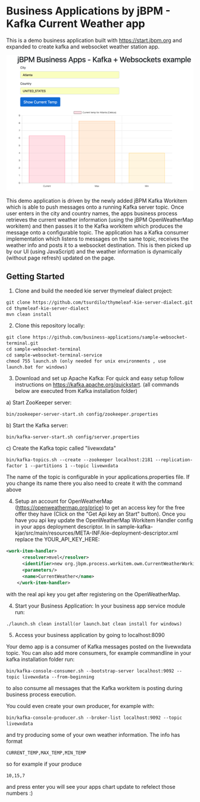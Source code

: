 # Business Applications by jBPM - Kafka Current Weather app

This is a demo business application built with https://start.jbpm.org and expanded
to create kafka and websocket weather station app. 

![Sample of demo](img/kafka-demo-main.png?raw=true)


This demo application is driven by the newly added jBPM Kafka Workitem which is able to push messages
onto a running Kafka server topic. Once user enters in the city and country names, the apps
business process retrieves the current weather information (using the jBPM OpenWeatherMap workitem)
and then passes it to the Kafka workitem which produces the message onto a configurable topic. 
The application has a Kafka consumer implementation which listens to messages on the same topic,
receives the weather info and posts it to a websocket destination. This is then 
picked up by our UI (using JavaScript) and the weather information is dynamically (without page refresh)
updated on the page. 

## Getting Started 
1. Clone and build the needed kie server thymeleaf dialect project:
```
git clone https://github.com/tsurdilo/thymeleaf-kie-server-dialect.git
cd thymeleaf-kie-server-dialect
mvn clean install
```
2. Clone this repository locally:

```
git clone https://github.com/business-applications/sample-websocket-terminal.git
cd sample-websocket-terminal
cd sample-websocket-terminal-service
chmod 755 launch.sh (only needed for unix environments , use launch.bat for windows)
```

3. Download and set up Apache Kafka:
For quick and easy setup follow instructions on https://kafka.apache.org/quickstart.
(all commands below are executed from Kafka installation folder)

a) Start ZooKeeper server:
```
bin/zookeeper-server-start.sh config/zookeeper.properties
```
b) Start the Kafka server:
```
bin/kafka-server-start.sh config/server.properties
```

c) Create the Kafka topic called "livewxdata"
```
bin/kafka-topics.sh --create --zookeeper localhost:2181 --replication-factor 1 --partitions 1 --topic livewxdata

```

The name of the topic is configurable in your applications.properties file. If you change 
its name there you also need to create it with the command above


4. Setup an account for OpenWeatherMap (https://openweathermap.org/price) to get an access key for the free
offer they have (Click on the "Get Api key an Start" button). 
Once you have you api key update the OpenWeatherMap Workitem Handler config in your apps deployment descriptor.
In in sample-kafka-kjar/src/main/resources/META-INF/kie-deployment-descriptor.xml 
replace the YOUR_API_KEY_HERE:
```xml
<work-item-handler>
      <resolver>mvel</resolver>
      <identifier>new org.jbpm.process.workitem.owm.CurrentWeatherWorkitemHandler("YOUR_API_KEY_HERE")</identifier>
      <parameters/>
      <name>CurrentWeather</name>
    </work-item-handler>
```
with the real api key you get after registering on the OpenWeatherMap.

4. Start your Business Application:
In your business app service module run:
```
./launch.sh clean install(or launch.bat clean install for windows)
```

5. Access your business application by going to localhost:8090

Your demo app is a consumer of Kafka messages posted on the livewxdata topic. 
You can also add more consumers, for example commandline in your kafka installation folder run:
```
bin/kafka-console-consumer.sh --bootstrap-server localhost:9092 --topic livewxdata --from-beginning
```
to also consume all messages that the Kafka workitem is posting during business process execution.

You could even create your own producer, for example with:

```
bin/kafka-console-producer.sh --broker-list localhost:9092 --topic livewxdata
```

and try producing some of your own weather information. The info has format
```
CURRENT_TEMP,MAX_TEMP,MIN_TEMP
```
so for example if your produce 
```
10,15,7
```
and press enter you will see your apps chart update to refelect those numbers :)

